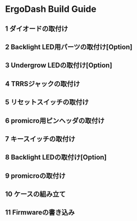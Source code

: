 # ErgoDash Build Guide

## 1 ダイオードの取付け

## 2 Backlight LED用パーツの取付け[Option]

## 3 Undergrow LEDの取付け[Option]

## 4 TRRSジャックの取付け

## 5 リセットスイッチの取付け

## 6 promicro用ピンヘッダの取付け

## 7 キースイッチの取付け

## 8 Backlight LEDの取付け[Option]

## 9 promicroの取付け

## 10 ケースの組み立て

## 11 Firmwareの書き込み
